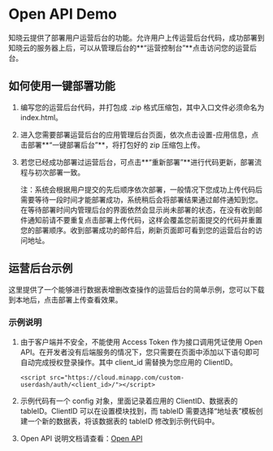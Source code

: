 # Open API Demo

知晓云提供了部署用户运营后台的功能。允许用户上传运营后台代码，成功部署到知晓云的服务器上后，可以从管理后台的**“运营控制台”**点击访问您的运营后台。

## 如何使用一键部署功能

1. 编写您的运营后台代码，并打包成 .zip 格式压缩包，其中入口文件必须命名为 index.html。

2. 进入您需要部署运营后台的应用管理后台页面，依次点击设置-应用信息，点击部署**“一键部署后台”**，将打包好的 zip 压缩包上传。

3. 若您已经成功部署过运营后台，可点击**“重新部署”**进行代码更新，部署流程与初次部署一致。

   注：系统会根据用户提交的先后顺序依次部署，一般情况下您成功上传代码后需要等待一段时间才能部署成功，系统稍后会将部署结果通过邮件通知到您。在等待部署时间内管理后台的界面依然会显示尚未部署的状态，在没有收到邮件通知前请不要重复点击部署上传代码，这样会覆盖您前面提交的代码并重置您的部署顺序。收到部署成功的邮件后，刷新页面即可看到您的运营后台的访问地址。

## 运营后台示例

这里提供了一个能够进行数据表增删改查操作的运营后台的简单示例，您可以下载到本地后，点击部署上传查看效果。

### 示例说明

1. 由于客户端并不安全，不能使用 Access Token 作为接口调用凭证使用 Open API。在开发者没有后端服务的情况下，您只需要在页面中添加以下语句即可自动完成授权登录操作。其中 client_id 需替换为您应用的 ClientID。

   ```ht
   <script src="https://cloud.minapp.com/custom-userdash/auth/<client_id>/"></script>
   ```

2. 示例代码有一个 config 对象，里面记录着应用的 ClientID、数据表的 tableID。ClientID 可以在设置模块找到，而 tableID 需要选择“地址表”模板创建一个新的数据表，将该数据表的 tableID 修改到示例代码中。

3. Open API 说明文档请查看：[Open API](https://doc.minapp.com/openAPI/)
